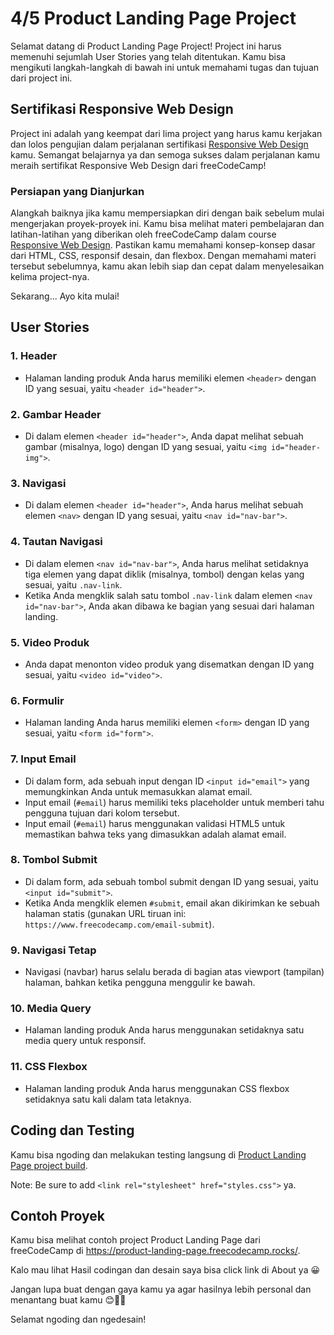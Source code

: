 # 4/5 Product Landing Page Project

Selamat datang di Product Landing Page Project! Project ini harus memenuhi sejumlah User Stories yang telah ditentukan. Kamu bisa mengikuti langkah-langkah di bawah ini untuk memahami tugas dan tujuan dari project ini.

## Sertifikasi Responsive Web Design

Project ini adalah yang keempat dari lima project yang harus kamu kerjakan dan lolos pengujian dalam perjalanan sertifikasi [Responsive Web Design](https://www.freecodecamp.org/learn/2022/responsive-web-design/) kamu. Semangat belajarnya ya dan semoga sukses dalam perjalanan kamu meraih sertifikat Responsive Web Design dari freeCodeCamp!

### Persiapan yang Dianjurkan

Alangkah baiknya jika kamu mempersiapkan diri dengan baik sebelum mulai mengerjakan proyek-proyek ini. Kamu bisa melihat materi pembelajaran dan latihan-latihan yang diberikan oleh freeCodeCamp dalam course [Responsive Web Design](https://www.freecodecamp.org/learn/2022/responsive-web-design/). Pastikan kamu memahami konsep-konsep dasar dari HTML, CSS, responsif desain, dan flexbox. Dengan memahami materi tersebut sebelumnya, kamu akan lebih siap dan cepat dalam menyelesaikan kelima project-nya.  

Sekarang... Ayo kita mulai!

## User Stories

### 1. Header

- Halaman landing produk Anda harus memiliki elemen `<header>` dengan ID yang sesuai, yaitu `<header id="header">`.

### 2. Gambar Header

- Di dalam elemen `<header id="header">`, Anda dapat melihat sebuah gambar (misalnya, logo) dengan ID yang sesuai, yaitu `<img id="header-img">`.

### 3. Navigasi

- Di dalam elemen `<header id="header">`, Anda harus melihat sebuah elemen `<nav>` dengan ID yang sesuai, yaitu `<nav id="nav-bar">`.

### 4. Tautan Navigasi

- Di dalam elemen `<nav id="nav-bar">`, Anda harus melihat setidaknya tiga elemen yang dapat diklik (misalnya, tombol) dengan kelas yang sesuai, yaitu `.nav-link`.
- Ketika Anda mengklik salah satu tombol `.nav-link` dalam elemen `<nav id="nav-bar">`, Anda akan dibawa ke bagian yang sesuai dari halaman landing.

### 5. Video Produk

- Anda dapat menonton video produk yang disematkan dengan ID yang sesuai, yaitu `<video id="video">`.

### 6. Formulir

- Halaman landing Anda harus memiliki elemen `<form>` dengan ID yang sesuai, yaitu `<form id="form">`.

### 7. Input Email

- Di dalam form, ada sebuah input dengan ID `<input id="email">` yang memungkinkan Anda untuk memasukkan alamat email.
- Input email (`#email`) harus memiliki teks placeholder untuk memberi tahu pengguna tujuan dari kolom tersebut.
- Input email (`#email`) harus menggunakan validasi HTML5 untuk memastikan bahwa teks yang dimasukkan adalah alamat email.

### 8. Tombol Submit

- Di dalam form, ada sebuah tombol submit dengan ID yang sesuai, yaitu `<input id="submit">`.
- Ketika Anda mengklik elemen `#submit`, email akan dikirimkan ke sebuah halaman statis (gunakan URL tiruan ini: `https://www.freecodecamp.com/email-submit`).

### 9. Navigasi Tetap

- Navigasi (navbar) harus selalu berada di bagian atas viewport (tampilan) halaman, bahkan ketika pengguna menggulir ke bawah.

### 10. Media Query

- Halaman landing produk Anda harus menggunakan setidaknya satu media query untuk responsif.

### 11. CSS Flexbox

- Halaman landing produk Anda harus menggunakan CSS flexbox setidaknya satu kali dalam tata letaknya.

## Coding dan Testing

Kamu bisa ngoding dan melakukan testing langsung di [Product Landing Page project build](https://www.freecodecamp.org/learn/2022/responsive-web-design/build-a-product-landing-page-project/build-a-product-landing-page).  

Note: Be sure to add `<link rel="stylesheet" href="styles.css">` ya.

## Contoh Proyek

Kamu bisa melihat contoh project Product Landing Page dari freeCodeCamp di https://product-landing-page.freecodecamp.rocks/.  

Kalo mau lihat Hasil codingan dan desain saya bisa click link di About ya 😀

Jangan lupa buat dengan gaya kamu ya agar hasilnya lebih personal dan menantang buat kamu 😊👍🏻

Selamat ngoding dan ngedesain!


